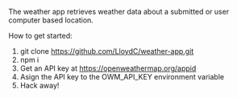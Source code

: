 The weather app retrieves weather data about a submitted or user computer based location.

How to get started:
1. git clone https://github.com/LloydC/weather-app.git
1. npm i
1. Get an API key at https://openweathermap.org/appid
1. Asign the API key to the OWM_API_KEY environment variable
1. Hack away!